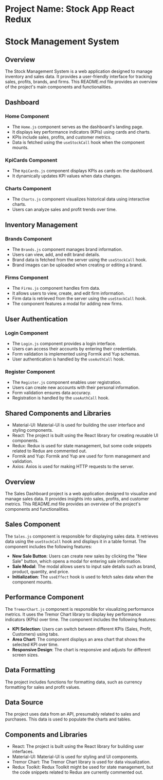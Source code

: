 # Project Name: Stock App React Redux


# Stock Management System

## Overview
The Stock Management System is a web application designed to manage inventory and sales data. It provides a user-friendly interface for tracking sales, profits, brands, and firms. This README.md file provides an overview of the project's main components and functionalities.

## Dashboard
### Home Component
- The `Home.js` component serves as the dashboard's landing page.
- It displays key performance indicators (KPIs) using cards and charts.
- KPIs include sales, profits, and customer metrics.
- Data is fetched using the `useStockCall` hook when the component mounts.

### KpiCards Component
- The `KpiCards.js` component displays KPIs as cards on the dashboard.
- It dynamically updates KPI values when data changes.

### Charts Component
- The `Charts.js` component visualizes historical data using interactive charts.
- Users can analyze sales and profit trends over time.

## Inventory Management
### Brands Component
- The `Brands.js` component manages brand information.
- Users can view, add, and edit brand details.
- Brand data is fetched from the server using the `useStockCall` hook.
- Brand images can be uploaded when creating or editing a brand.

### Firms Component
- The `Firms.js` component handles firm data.
- It allows users to view, create, and edit firm information.
- Firm data is retrieved from the server using the `useStockCall` hook.
- The component features a modal for adding new firms.

## User Authentication
### Login Component
- The `Login.js` component provides a login interface.
- Users can access their accounts by entering their credentials.
- Form validation is implemented using Formik and Yup schemas.
- User authentication is handled by the `useAuthCall` hook.

### Register Component
- The `Register.js` component enables user registration.
- Users can create new accounts with their personal information.
- Form validation ensures data accuracy.
- Registration is handled by the `useAuthCall` hook.

## Shared Components and Libraries
- Material-UI: Material-UI is used for building the user interface and styling components.
- React: The project is built using the React library for creating reusable UI components.
- Redux: Redux is used for state management, but some code snippets related to Redux are commented out.
- Formik and Yup: Formik and Yup are used for form management and validation.
- Axios: Axios is used for making HTTP requests to the server.


## Overview
The Sales Dashboard project is a web application designed to visualize and manage sales data. It provides insights into sales, profits, and customer metrics. This README.md file provides an overview of the project's components and functionalities.

## Sales Component
The `Sales.js` component is responsible for displaying sales data. It retrieves data using the `useStockCall` hook and displays it in a table format. The component includes the following features:

- **New Sale Button**: Users can create new sales by clicking the "New Sale" button, which opens a modal for entering sale information.
- **Sale Modal**: The modal allows users to input sale details such as brand, product, quantity, and price.
- **Initialization**: The `useEffect` hook is used to fetch sales data when the component mounts.

## Performance Component
The `TremorChart.js` component is responsible for visualizing performance metrics. It uses the Tremor Chart library to display key performance indicators (KPIs) over time. The component includes the following features:

- **KPI Selection**: Users can switch between different KPIs (Sales, Profit, Customers) using tabs.
- **Area Chart**: The component displays an area chart that shows the selected KPI over time.
- **Responsive Design**: The chart is responsive and adjusts for different screen sizes.

## Data Formatting
The project includes functions for formatting data, such as currency formatting for sales and profit values.

## Data Source
The project uses data from an API, presumably related to sales and purchases. This data is used to populate the charts and tables.

## Components and Libraries
- React: The project is built using the React library for building user interfaces.
- Material-UI: Material-UI is used for styling and UI components.
- Tremor Chart: The Tremor Chart library is used for data visualization.
- Redux Toolkit: Redux Toolkit might be used for state management, but the code snippets related to Redux are currently commented out.


